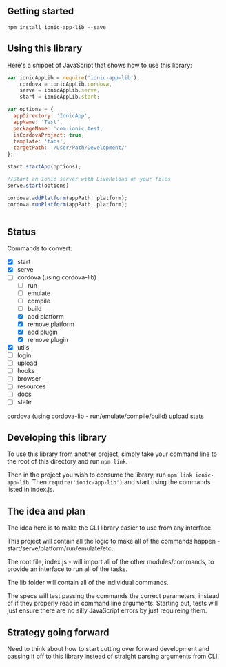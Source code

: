 ## Getting started

`npm install ionic-app-lib --save`

## Using this library

Here's a snippet of JavaScript that shows how to use this library:

```javascript
var ionicAppLib = require('ionic-app-lib'),
    cordova = ionicAppLib.cordova,
    serve = ionicAppLib.serve,
    start = ionicAppLib.start;

var options = { 
  appDirectory: 'IonicApp',
  appName: 'Test',
  packageName: 'com.ionic.test,
  isCordovaProject: true,
  template: 'tabs',
  targetPath: '/User/Path/Development/' 
};

start.startApp(options);

//Start an Ionic server with LiveReload on your files
serve.start(options)

cordova.addPlatform(appPath, platform);
cordova.runPlatform(appPath, platform);



```

## Status

Commands to convert:

* [X] start
* [X] serve
* [ ] cordova (using cordova-lib)
  * [ ] run
  * [ ] emulate
  * [ ] compile
  * [ ] build
  * [X] add platform
  * [X] remove platform
  * [X] add plugin
  * [X] remove plugin
* [X] utils
* [ ] login
* [ ] upload
* [ ] hooks
* [ ] browser
* [ ] resources
* [ ] docs
* [ ] state

cordova (using cordova-lib - run/emulate/compile/build)
upload
stats

## Developing this library

To use this library from another project, simply take your command line to the root of this directory and run `npm link`.

Then in the project you wish to consume the library, run `npm link ionic-app-lib`. Then `require('ionic-app-lib')` and start using the commands listed in index.js.

## The idea and plan

The idea here is to make the CLI library easier to use from any interface. 

This project will contain all the logic to make all of the commands happen - start/serve/platform/run/emulate/etc..

The root file, index.js - will import all of the other modules/commands, to provide an interface to run all of the tasks.

The lib folder will contain all of the individual commands.

The specs will test passing the commands the correct parameters, instead of if they properly read in command line arguments. Starting out, tests will just ensure there are no silly JavaScript errors by just requireing them.

## Strategy going forward

Need to think about how to start cutting over forward development and passing it off to this library instead of straight parsing arguments from CLI.

